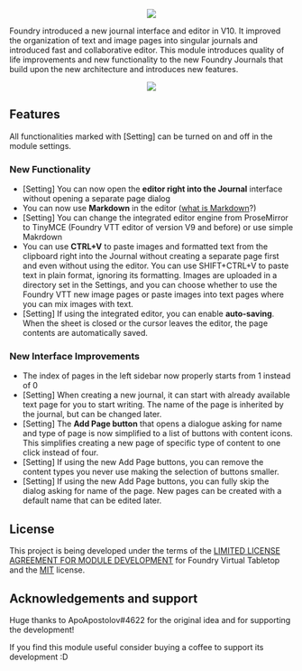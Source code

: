 <p align="center">
<img src="https://raw.githubusercontent.com/ClipplerBlood/journal-improvements/master/.github/img/journal-improvements-logo.png" align="center">
</p>


Foundry introduced a new journal interface and editor in V10. It improved the organization of text and image pages into singular journals and introduced fast and collaborative editor. This module introduces quality of life improvements and new functionality to the new Foundry Journals that build upon the new architecture and introduces new features.

<p align="center"><a href="https://ko-fi.com/L4L0FGLLH"><img src="https://ko-fi.com/img/githubbutton_sm.svg" /></a></p>

## Features
All functionalities marked with [Setting] can be turned on and off in the module settings.

### New Functionality
- [Setting] You can now open the **editor right into the Journal** interface without opening a separate page dialog
- You can now use **Markdown** in the editor ([what is Markdown](https://www.markdownguide.org/getting-started/)?)
- [Setting] You can change the integrated editor engine from ProseMirror to TinyMCE (Foundry VTT editor of version V9 and before) or use simple Makrdown
- You can use **CTRL+V** to paste images and formatted text from the clipboard right into the Journal without creating a separate page first and even without using the editor. You can use SHIFT+CTRL+V to paste text in plain format, ignoring its formatting. Images are uploaded in a directory set in the Settings, and you can choose whether to use the Foundry VTT new image pages or paste images into text pages where you can mix images with text.
- [Setting] If using the integrated editor, you can enable **auto-saving**. When the sheet is closed or the cursor leaves the editor, the page contents are automatically saved.


### New Interface Improvements
- The index of pages in the left sidebar now properly starts from 1 instead of 0
- [Setting] When creating a new journal, it can start with already available text page for you to start writing. The name of the page is inherited by the journal, but can be changed later.
- [Setting] The **Add Page button** that opens a dialogue asking for name and type of page is now simplified to a list of buttons with content icons. This simplifies creating a new page of specific type of content to one click instead of four.
- [Setting] If using the new Add Page buttons, you can remove the content types you never use making the selection of buttons smaller.
- [Setting] If using the new Add Page buttons, you can fully skip the dialog asking for name of the page. New pages can be created with a default name that can be edited later.


## License
This project is being developed under the terms of the
[LIMITED LICENSE AGREEMENT FOR MODULE DEVELOPMENT](https://foundryvtt.com/article/license) for Foundry Virtual Tabletop and the [MIT](https://raw.githubusercontent.com/ClipplerBlood/journal-improvements/master/LICENSE) license.

## Acknowledgements and support
Huge thanks to ApoApostolov#4622 for the original idea and for supporting the development!

If you find this module useful consider buying a coffee to support its development :D

